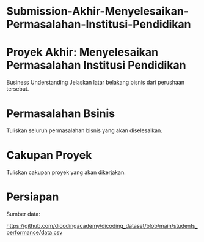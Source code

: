 # Submission-Akhir-Menyelesaikan-Permasalahan-Institusi-Pendidikan
# Proyek Akhir: Menyelesaikan Permasalahan Institusi Pendidikan
Business Understanding
Jelaskan latar belakang bisnis dari perushaan tersebut.

# Permasalahan Bsinis
Tuliskan seluruh permasalahan bisnis yang akan diselesaikan.

# Cakupan Proyek
Tuliskan cakupan proyek yang akan dikerjakan.

# Persiapan
Sumber data:

https://github.com/dicodingacademy/dicoding_dataset/blob/main/students_performance/data.csv
